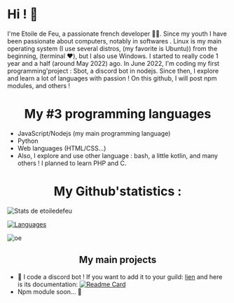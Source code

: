 # Hi ! 👋

I'me Etoile de Feu, a passionate french developer 👨‍💻.
Since my youth I have been passionate about computers, notably in softwares .
Linux is my main operating system (I use several distros, (my favorite is Ubuntu)) from the beginning, (terminal ❤️), but I also use Windows.
I started to really code 1 year and a half (around May 2022) ago. In June 2022, I'm coding my first programming'project : Sbot, a discord bot in nodejs.
Since then, I explore and learn a lot of languages ​​with passion !
On this github, I will post npm modules, and others !


<h1 align="center">My #3 programming languages</h1>

+ JavaScript/Nodejs (my main programming language)
+ Python
+ Web languages (HTML/CSS...)
+ Also, I explore and use other language : bash, a little kotlin, and many others !
I planned to learn PHP and C.

<h1 align="center">My Github'statistics :</h1>

![Stats de etoiledefeu](https://github-readme-stats.vercel.app/api?username=etoiledefeu&show_icons=true&theme=tokyonight)

[![Languages](https://github-readme-stats.vercel.app/api/top-langs/?username=etoiledefeu)](https://github.com)

![oe](https://komarev.com/ghpvc/?username=etoiledefeu&color=blue)

<h2 align="center"> My main projects </h2>

+ 🤖 I code a discord bot ! If you want to add it to your guild: [lien](https://top.gg/bot/988866995393024040) and here is its documentation: 
[![Readme Card](https://github-readme-stats.vercel.app/api/pin/?username=etoiledefeu&repo=sbot-docs)](https://github.com/etoiledefeu/sbot-docs)
+ Npm module soon... 👀


